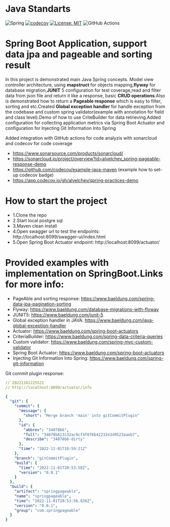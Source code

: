 # Java Standarts
![Spring](https://github.com/alvelchev/spring-practices-demo/actions/workflows/build.yml/badge.svg)
[![codecov](https://codecov.io/gh/alvelchev/spring-practices-demo/branch/main/graph/badge.svg)](https://codecov.io/gh/alvelchev/spring-practices-demo)
[![License: MIT](https://img.shields.io/badge/License-MIT-yellow.svg)](https://opensource.org/licenses/MIT)
![GitHub Actions](https://img.shields.io/badge/github%20actions-%232671E5.svg?style=for-the-badge&logo=githubactions&logoColor=white)
# Spring Boot Application, support data jpa and pageable and sorting result



In this project is demonstrated main Java Spring concepts.
Model view controller architecture, using <b>mapstruct</b> for objects mapping,<b>flyway</b> for database migration,<b>JUNIT</b> 5 configuration for test coverage,read and filter data from json file and return it like a response, basic <b>CRUD operations</b>.Also is demonstrated how to return a <b>Pageable response</b> which is easy to filter, sorting and etc.Created <b>Global exception handler</b> for handle exception from the codebase and custom spring validator(example with annotation for field and class level).Demo of how to use CriteBuilder for data retrieving.Added configuration for collecting application metrics via Spring Boot Actuator and configuration for Injecting Git Information Into Spring

Added integration with GitHub actions for code analyzis with sonarcloud and codecov for code coverage
- https://www.sonarsource.com/products/sonarcloud/
- https://sonarcloud.io/project/overview?id=alvelchev_spring-pageable-response-demo
- https://github.com/codecov/example-java-maven (example how to set-up codecov badge)
- https://app.codecov.io/gh/alvelchev/spring-practices-demo

# How to start the project
 - 1.Clone the repo
 - 2.Start local postgre sql
 - 3.Maven clean install
 - 4.Open swagger url to test the endpoints: http://localhost:8099/swagger-ui/index.html
 - 5.Open Spring Boot Actuator endpoint: http://localhost:8099/actuator/
 

# Provided examples with implementation on SpringBoot.Links for more info:
- PageAble and sorting response: https://www.baeldung.com/spring-data-jpa-pagination-sorting
- Flyway: https://www.baeldung.com/database-migrations-with-flyway
- JUNIT5: https://www.baeldung.com/junit-5
- Global exception handler in JAVA: https://www.baeldung.com/java-global-exception-handler
- Actuator: https://www.baeldung.com/spring-boot-actuators
- CriteriaBuilder: https://www.baeldung.com/spring-data-criteria-queries
- Custom validator: https://www.baeldung.com/spring-mvc-custom-validator
- Spring Boot Actuator: https://www.baeldung.com/spring-boot-actuators
- Injecting Git Information Into Spring: https://www.baeldung.com/spring-git-information


Git commit plugin response:

```yaml
// 20221101225521
// http://localhost:8099/actuator/info

{
  "git": {
    "commit": {
      "message": {
        "short": "Merge branch 'main' into gitCommitPlugin"
      },
      "id": {
        "abbrev": "34078b6",
        "full": "34078b613c32ac9cf4f076b42232e3d9523aaeb7",
        "describe": "34078b6-dirty"
      },
      "time": "2022-11-01T18:59:21Z"
    },
    "branch": "gitCommitPlugin",
    "build": {
      "time": "2022-11-01T20:53:58Z",
      "version": "0.0.1"
    }
  },
  "build": {
    "artifact": "springpageable",
    "name": "springpageable",
    "time": "2022-11-01T20:53:56.838Z",
    "version": "0.0.1",
    "group": "com.springpageable"
  }
}
